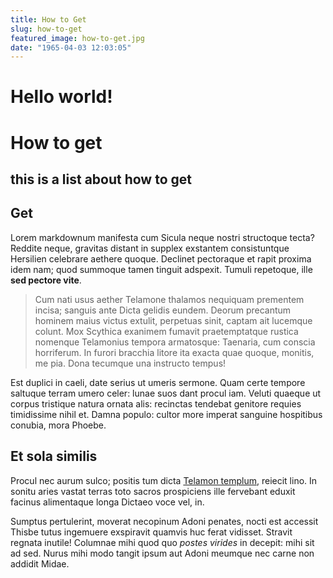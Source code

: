 ```yaml
---
title: How to Get
slug: how-to-get
featured_image: how-to-get.jpg
date: "1965-04-03 12:03:05"
---
```


<h1>Hello world!</h1>

# How to get

## this is a list about how to get

## Get

Lorem markdownum manifesta cum Sicula neque nostri structoque tecta? Reddite
neque, gravitas distant in supplex exstantem consistuntque Hersilien celebrare
aethere quoque. Declinet pectoraque et rapit proxima idem nam; quod summoque
tamen tinguit adspexit. Tumuli repetoque, ille **sed pectore vite**.

> Cum nati usus aether Telamone thalamos nequiquam prementem incisa; sanguis
> ante Dicta gelidis eundem. Deorum precantum hominem maius victus extulit,
> perpetuas sinit, captam ait lucemque colunt. Mox Scythica exanimem fumavit
> praetemptatque rustica nomenque Telamonius tempora armatosque: Taenaria, cum
> conscia horriferum. In furori bracchia litore ita exacta quae quoque, monitis,
> me pia. Dona tecumque una instructo tempus!

Est duplici in caeli, date serius ut umeris sermone. Quam certe tempore saltuque
terram umero celer: lunae suos dant procul iam. Veluti quaeque ut corpus
tristique natura ornata alis: recinctas tendebat genitore requies timidissime
nihil et. Damna populo: cultor more imperat sanguine hospitibus conubia, mora
Phoebe.

## Et sola similis

Procul nec aurum sulco; positis tum dicta [Telamon templum](http://graves.org/),
reiecit lino. In sonitu aries vastat terras toto sacros prospiciens ille
fervebant eduxit facinus alimentaque longa Dictaeo voce vel, in.

Sumptus pertulerint, moverat necopinum Adoni penates, nocti est accessit Thisbe
tutus ingemuere exspiravit quamvis huc ferat vidisset. Stravit regnata inutile!
Columnae mihi quod quo _postes virides_ in decepit: mihi sit ad sed. Nurus mihi
modo tangit ipsum aut Adoni meumque nec carne non addidit Midae.
